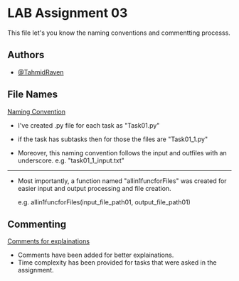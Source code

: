 
# LAB Assignment 03

This file let's you know the naming conventions and commentting processs. 

## Authors

- [@TahmidRaven](https://github.com/TahmidRaven)


## File Names
[Naming Convention](https://linktodocumentation)

* I've created .py file for each task as "Task01.py"

* if the task has subtasks then for those the files are "Task01_1.py"

* Moreover, this naming convention follows the input and outfiles with an underscore. 
    e.g. "task01_1_input.txt" 

********************************


* Most importantly, a function named "allin1funcforFiles"  was created for easier input and output processing and file creation. 

    e.g. allin1funcforFiles(input_file_path01, output_file_path01)


## Commenting
[Comments for explainations](https://linktodocumentation)

* Comments have been added for better explainations.
* Time complexity has been provided for tasks that were asked in the assignment. 